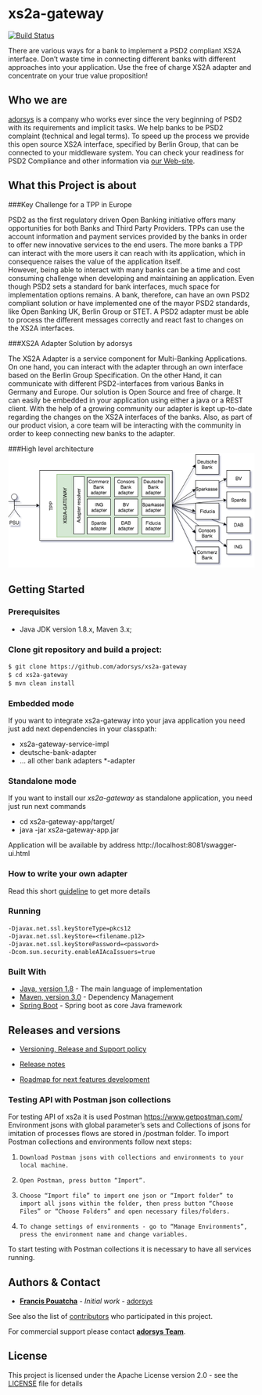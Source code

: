 # xs2a-gateway
[![Build Status](https://travis-ci.com/adorsys/xs2a-gateway.svg?branch=develop)](https://travis-ci.com/adorsys/xs2a-gateway)

There are various ways for a bank to implement a PSD2 compliant XS2A interface. Don’t waste time in connecting different banks with different approaches into your application. Use the free of charge XS2A adapter and concentrate on your true value proposition! 
## Who we are
[adorsys](https://adorsys.de/en/index.html) is a company who works ever since the very beginning of PSD2 with its requirements and implicit tasks.
We help banks to be PSD2 complaint (technical and legal terms). To speed up the process we provide this open source XS2A interface, specified by Berlin Group,
that can be connected to your middleware system.
You can check your readiness for PSD2 Compliance and other information via [our Web-site](https://adorsys.de/en/psd2).

## What this Project is about

###Key Challenge for a TPP in Europe

PSD2 as the first regulatory driven Open Banking initiative offers many opportunities for both Banks and Third Party Providers. TPPs can use the account information and payment services provided by the banks in order to offer new innovative services to the end users. The more banks a TPP can interact with the more users it can reach with its application, which in consequence raises the value of the application itself.  
However, being able to interact with many banks can be a time and cost consuming challenge when developing and maintaining an application. Even though PSD2 sets a standard for bank interfaces, much space for implementation options remains. A bank, therefore, can have an own PSD2 compliant solution or have implemented one of the mayor PSD2 standards, like Open Banking UK, Berlin Group or STET. A PSD2 adapter must be able to process the different messages correctly and react fast to changes on the XS2A interfaces. 

###XS2A Adapter Solution by adorsys

The XS2A Adapter is a service component for Multi-Banking Applications. On one hand, you can interact with the adapter through an own interface based on the Berlin Group Specification. On the other Hand, it can communicate with different PSD2-interfaces from various Banks in Germany and Europe. Our solution is Open Source and free of charge. It can easily be embedded in your application using either a java or a REST client. With the help of a growing community our adapter is kept up-to-date regarding the changes on the XS2A interfaces of the banks. Also, as part of our product vision, a core team will be interacting with the community in order to keep connecting new banks to the adapter. 

###High level architecture
![High level architecture](docs/img/high%20level%20architecture.png)

## Getting Started

### Prerequisites

- Java JDK version 1.8.x, Maven 3.x;

### Clone git repository and build a project:
```bash
$ git clone https://github.com/adorsys/xs2a-gateway
$ cd xs2a-gateway
$ mvn clean install
```
### Embedded mode

If you want to integrate xs2a-gateway into your java application you need just add next dependencies in your classpath:
* xs2a-gateway-service-impl
* deutsche-bank-adapter
* ... all other bank adapters *-adapter

### Standalone mode

If you want to install our *xs2a-gateway* as standalone application, you need just run next commands 
* cd xs2a-gateway-app/target/
* java -jar xs2a-gateway-app.jar

Application will be available by address http://localhost:8081/swagger-ui.html

### How to write your own adapter
Read this short [guideline](/docs/Adapter.md) to get more details

### Running

    -Djavax.net.ssl.keyStoreType=pkcs12
    -Djavax.net.ssl.keyStore=<filename.p12>
    -Djavax.net.ssl.keyStorePassword=<password>
    -Dcom.sun.security.enableAIAcaIssuers=true

### Built With

* [Java, version 1.8](http://java.oracle.com) - The main language of implementation
* [Maven, version 3.0](https://maven.apache.org/) - Dependency Management
* [Spring Boot](https://projects.spring.io/spring-boot/) - Spring boot as core Java framework

## Releases and versions

* [Versioning, Release and Support policy](doc/Version_Policy.md)
 
* [Release notes](doc/releasenotes.md) 
* [Roadmap for next features development](doc/roadmap.md)
 
### Testing API with Postman json collections
 
 For testing API of xs2a it is used Postman https://www.getpostman.com/
 Environment jsons with global parameter’s sets and Collections of jsons for imitation of processes flows are stored in /postman folder.
 To import Postman collections and environments follow next steps:
 1.     Download Postman jsons with collections and environments to your local machine.
 2.     Open Postman, press button “Import”.
 3.     Choose “Import file” to import one json or “Import folder” to import all jsons within the folder, then press button “Choose Files” or “Choose Folders” and open necessary files/folders.
 4.     To change settings of environments - go to “Manage Environments”, press the environment name and change variables.
 
 To start testing with Postman collections it is necessary to have all services running.
 
 
## Authors & Contact

* **[Francis Pouatcha](mailto:fpo@adorsys.de)** - *Initial work* - [adorsys](https://www.adorsys.de)

See also the list of [contributors](https://github.com/adorsys/xs2a-gateway/graphs/contributors) who participated in this project.

For commercial support please contact **[adorsys Team](https://adorsys.de/en/psd2)**.

## License

This project is licensed under the Apache License version 2.0 - see the [LICENSE](LICENSE) file for details
